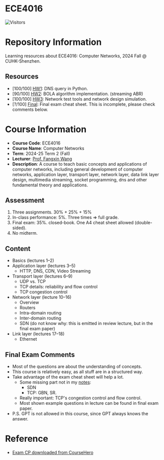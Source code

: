 # ECE4016

![Visitors](https://komarev.com/ghpvc/?username=ECE4016&label=VIEWS)

# Repository Information

Learning resources about ECE4016: Computer Networks, 2024 Fall @ CUHK-Shenzhen.

## Resources

- [100/100] [HW1](./HW1/README.md): DNS query in Python.
- [90/100] [HW2](./HW2/report.md): BOLA algorithm implementation. (streaming ABR)
- [100/100] [HW3](./HW3/README.md): Network test tools and network design simulation.
- [?/100] [Final](./Final/ECE4016%20Computer%20Networks%20-%20CP.pdf): Final exam cheat sheet. This is incomplete, please check comments below.


# Course Information

- **Course Code**: ECE4016
- **Course Name**: Computer Networks
- **Term**: 2024-25 Term 2 (Fall)
- **Lecturer**: [Prof. Fangxin Wang](https://mypage.cuhk.edu.cn/academics/wangfangxin/)
- **Description**: A course to teach basic concepts and applications of computer networks, including general development of computer networks, application layer, transport layer, network layer, data link layer design, multimedia streaming, socket programming, dns and other fundamental theory and applications.


## Assessment

1. Three assignments. 30% + 25% + 15%
2. In-class performance: 5%. Three times ⇒ full grade.
3. Final exam: 35%. closed-book. One A4 cheat sheet allowed (double-sided).
4. No midterm.

## Content

- Basics (lectures 1–2) 
- Application layer (lectures 3–5)
  - HTTP, DNS, CDN, Video Streaming
- Transport layer (lectures 6–9)
  - UDP vs. TCP 
  - TCP details: reliability and flow control 
  - TCP congestion control
- Network layer (lecture 10–16)
  - Overview
  - Routers
  - Intra-domain routing 
  - Inter-domain routing
  - SDN (do not know why: this is emitted in review lecture, but in the final exam paper)
- Link layer (lectures 17–18)
  - Ethernet


## Final Exam Comments

- Most of the questions are about the understanding of concepts.
- This course is relatively easy, as all stuff are in a structured way.
- Take advantage of the exam cheat sheet will help a lot.
  - Some missing part not in my [notes](./Final/ECE4016%20Computer%20Networks%20-%20CP.pdf):
    - SDN
    - TCP: GBN, SR.
  - Really important: TCP's congestion control and flow control.
  - Most shown example questions in lecture can be found in final exam paper.
- P.S. GPT is not allowed in this course, since GPT always knows the answer.

# Reference

- [Exam CP downloaded from CourseHero](./Reference/exam_cheat_send.pdf.pdf)
